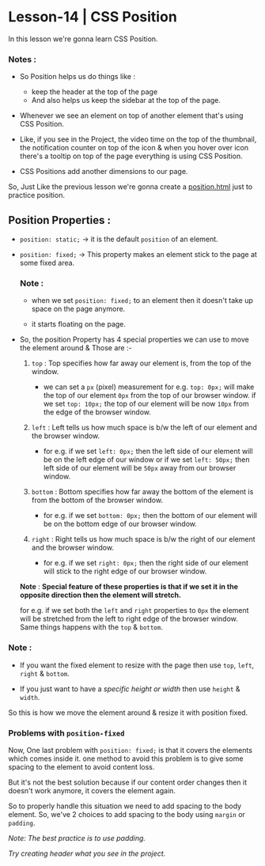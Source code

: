 # Lesson-14 | CSS Position

In this lesson we're gonna learn CSS Position.

### Notes : 
- So Position helps us do things like :
  - keep the header at the top of the page 
  - And also helps us keep the sidebar at the top of the page.

- Whenever we see an element on top of another element  that's using CSS Position.

- Like, if you see in the Project, the video time on the top of the thumbnail, the notification counter on top of the icon & when you hover over icon there's a tooltip on top of the page everything is using CSS Position.

- CSS Positions add another dimensions to our page. 

So, Just Like the previous lesson we're gonna create a [position.html](https://github.com/git-ritesh/HTML-CSS_Practice/blob/master/intro-to-html/Lesson%2014/position.html) just to practice position.

## Position Properties :

- `position: static;` -> it is the default `position` of an element.

- `position: fixed;` -> This property makes an element stick to the page at some fixed area.

  ### Note : 
  - when we set `position: fixed;` to an element then it doesn't take up space on the page anymore.

  - it starts floating on the page.

- So, the position Property has 4 special properties we can use to move the element around & Those are :- 

  1. `top` : Top specifies how far away our element is, from the top of the window. 
      - we can set a `px` (pixel) measurement for e.g. `top: 0px;` will make the top of our element `0px` from the top of our browser window. if we set `top: 10px;` the top of our element will be now `10px` from the edge of the browser window.

  2. `left` : Left tells us how much space is b/w the left of our element and the browser window.

      - for e.g. if we set `left: 0px;` then the left side of our element will be on the left edge of our window or if we set `left: 50px;` then left side of our element will be `50px` away from our browser window.

  3. `bottom` : Bottom specifies how far away the bottom of the element is from the bottom of the browser window.
      - for e.g. if we set `bottom: 0px;` then the bottom of our element will be on the bottom edge of our browser window.

  4. `right` : Right tells us how much space is b/w the right of our element and the browser window.

        - for e.g. if we set `right: 0px;` then the right side of our element will stick to the right edge of our browser window.

   **Note** : **Special feature of these properties is that if we set it in the opposite direction then the element will stretch.**
  
    for e.g. if we set both the `left` and `right` properties to `0px` the element will be stretched from the left to right edge of the browser window.
    Same things happens with the `top` & `bottom`.

### Note :

  -  If you want the fixed element to resize with the page then use `top`, `left`, `right` & `bottom`.
  
  -  If you just want to have a _specific height or width_ then use `height` & `width`.
  
So this is how we move the element around & resize it with position fixed.

### Problems with `position-fixed` 
Now, One last problem with `position: fixed;` is that it covers the elements which comes inside it. one method to avoid this problem is to give some spacing to the element to avoid content loss.

But it's not the best solution because if our content order changes then it doesn't work anymore, it covers the element again.

So to properly handle this situation we need to add spacing to the body element. So, we've 2 choices to add spacing to the body using  `margin` or `padding`. 

_Note: The best practice is to use padding._  

_Try creating header what you see in the project._